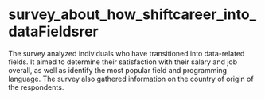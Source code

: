 # survey_about_how_shiftcareer_into_dataFieldsrer
The survey analyzed individuals who have transitioned into data-related fields. It aimed to determine their satisfaction with their salary and job overall, as well as identify the most popular field and programming language. The survey also gathered information on the country of origin of the respondents.
